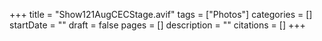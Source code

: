 +++
title = "Show121AugCECStage.avif"
tags = ["Photos"]
categories = []
startDate = ""
draft = false
pages = []
description = ""
citations = []
+++
